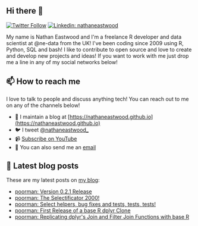 ## Hi there 👋

[![Twitter Follow](https://img.shields.io/twitter/follow/nathaneastwood_?label=Follow)](https://twitter.com/nathaneastwood_)
[![Linkedin: nathaneastwood](https://img.shields.io/badge/-Nathan%20Eastwood-blue?style=flat-square&logo=Linkedin&logoColor=white&link=https://www.linkedin.com/in/nathaneastwood/)](https://www.linkedin.com/in/nathaneastwood/)

My name is Nathan Eastwood and I'm a freelance R developer and data scientist at @ne-data from the UK! I've been coding since 2009 using R, Python, SQL and bash! I like to contribute to open source and love to create and develop new projects and ideas! If you want to work with me just drop me a line in any of my social networks below!

## 📫 How to reach me

I love to talk to people and discuss anything tech! You can reach out to me on any of the channels below!

- 📝 I maintain a blog at [https://nathaneastwood.github.io](https://nathaneastwood.github.io)
- 🐦 I tweet [@nathaneastwood_](https://twitter.com/nathaneastwood_)
- 📹 [Subscribe on YouTube](https://www.youtube.com/channel/UCGBZVwqpK33b27yK32f514g?sub_confirmation=1)
- 📧 You can also send me an [email](mailto:nathan.eastwood@icloud.com)

## 📝 Latest blog posts

These are my latest posts on [my blog](https://nathaneastwood.github.io):

<!-- BLOG-POST-LIST:START -->
- [poorman: Version 0.2.1 Release](/2020/07/01/poorman-version-0.2.1-release/)
- [poorman: The Selectificator 2000!](/2020/05/17/poorman-the-selectificator-2000/)
- [poorman: Select helpers, bug fixes and tests, tests, tests!](/2020/04/13/poorman-select-helpers-bug-fixes-and-tests-tests-tests/)
- [poorman: First Release of a base R dplyr Clone](/2020/04/01/poorman-first-release-of-a-base-r-dplyr-clone/)
- [poorman: Replicating dplyr's Join and Filter Join Functions with base R](/2020/03/08/poorman-replicating-dplyrs-join-and-filter-join-functions-with-base-r/)
<!-- BLOG-POST-LIST:END -->
